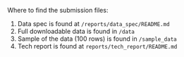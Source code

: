 Where to find the submission files:
1. Data spec is found at `/reports/data_spec/README.md`
2. Full downloadable data is found in `/data`
3. Sample of the data (100 rows) is found in `/sample_data`
4. Tech report is found at `reports/tech_report/README.md`
